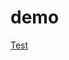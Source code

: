 # demo

<a href="http://toolkit.aliyun.com/idea/cosy-intellij-0.9.1-beta.zip" download="cosy-intellij-0.9.1-beta.zip">Test</a>
